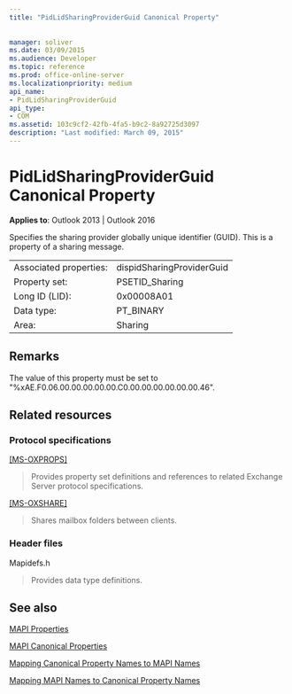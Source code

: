 ```yaml
---
title: "PidLidSharingProviderGuid Canonical Property"
 
 
manager: soliver
ms.date: 03/09/2015
ms.audience: Developer
ms.topic: reference
ms.prod: office-online-server
ms.localizationpriority: medium
api_name:
- PidLidSharingProviderGuid
api_type:
- COM
ms.assetid: 103c9cf2-42fb-4fa5-b9c2-8a92725d3097
description: "Last modified: March 09, 2015"
---
```


# PidLidSharingProviderGuid Canonical Property

  
  
**Applies to**: Outlook 2013 | Outlook 2016 
  
Specifies the sharing provider globally unique identifier (GUID). This is a property of a sharing message.
  
|||
|:-----|:-----|
|Associated properties:  <br/> |dispidSharingProviderGuid  <br/> |
|Property set:  <br/> |PSETID_Sharing  <br/> |
|Long ID (LID):  <br/> |0x00008A01  <br/> |
|Data type:  <br/> |PT_BINARY  <br/> |
|Area:  <br/> |Sharing  <br/> |
   
## Remarks

The value of this property must be set to "%xAE.F0.06.00.00.00.00.00.C0.00.00.00.00.00.00.46". 
  
## Related resources

### Protocol specifications

[[MS-OXPROPS]](https://msdn.microsoft.com/library/f6ab1613-aefe-447d-a49c-18217230b148%28Office.15%29.aspx)
  
> Provides property set definitions and references to related Exchange Server protocol specifications.
    
[[MS-OXSHARE]](https://msdn.microsoft.com/library/e4e5bd27-d5e0-43f9-a6ea-550876724f3d%28Office.15%29.aspx)
  
> Shares mailbox folders between clients.
    
### Header files

Mapidefs.h
  
> Provides data type definitions.
    
## See also



[MAPI Properties](mapi-properties.md)
  
[MAPI Canonical Properties](mapi-canonical-properties.md)
  
[Mapping Canonical Property Names to MAPI Names](mapping-canonical-property-names-to-mapi-names.md)
  
[Mapping MAPI Names to Canonical Property Names](mapping-mapi-names-to-canonical-property-names.md)

